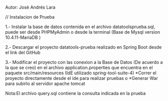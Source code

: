 Autor: José Andrés Lara

// Instalacion de Prueba

1.- Instalar la base de datos contenida en el archivo datatoolsprueba.sql, puede ser desde PHPMyAdmin o desde la terminal
    (Base de Mysql version 10.4.11-MariaDB )

2.- Descargar el proyecto datatools-prueba realizado en Spring Boot desde el link del GitHub 

3.- Modificar el proyecto con las conexion a la Base de Datos (De acuerdo a la que se creo) en el archivo 
    application.properties que encuentra en el paquete src/main/resources (IdE utilizado spring-tool-suite-4)
      *Correr el proyecto directamente desde el ide para realizar pruebas o 
      *Generar War para subirlo al servidor apache tomcat 
      
      
 Nota:El archivo query.sql contiene la consulta indicada en la prueba
	  
	  
